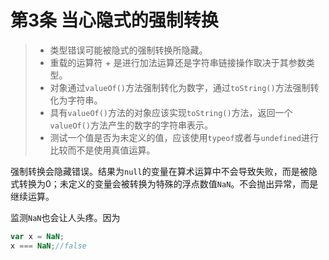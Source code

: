 # 第3条 当心隐式的强制转换

> * 类型错误可能被隐式的强制转换所隐藏。
> * 重载的运算符 + 是进行加法运算还是字符串链接操作取决于其参数类型。
> * 对象通过`valueOf()`方法强制转化为数字，通过`toString()`方法强制转化为字符串。
> * 具有`valueOf()`方法的对象应该实现`toString()`方法，返回一个`valueOf()`方法产生的数字的字符串表示。
> * 测试一个值是否为未定义的值，应该使用`typeof`或者与`undefined`进行比较而不是使用真值运算。

强制转换会隐藏错误。结果为`null`的变量在算术运算中不会导致失败，而是被隐式转换为0；未定义的变量会被转换为特殊的浮点数值`NaN`。不会抛出异常，而是继续运算。

监测`NaN`也会让人头疼。因为

```js
var x = NaN;
x === NaN;//false
```
